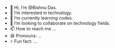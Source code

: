 - 👋 Hi, I’m @Bishnu Das.
- 👀 I’m interested in technology.
- 🌱 I’m currently learning codes.
- 💞️ I’m looking to collaborate on technology fields.
- 📫 How to reach me ...
- 😄 Pronouns: ...
- ⚡ Fun fact: ...

<!---
BishnuX/BishnuX is a ✨ special ✨ repository because its `README.md` (this file) appears on your GitHub profile.
You can click the Preview link to take a look at your changes.
--->
